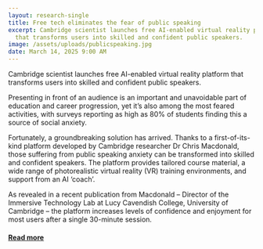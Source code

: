 ```yaml
---
layout: research-single
title: Free tech eliminates the fear of public speaking
excerpt: Cambridge scientist launches free AI-enabled virtual reality platform
  that transforms users into skilled and confident public speakers.
image: /assets/uploads/publicspeaking.jpg
date: March 14, 2025 9:00 AM
---
```

Cambridge scientist launches free AI-enabled virtual reality platform that transforms users into skilled and confident public speakers.

Presenting in front of an audience is an important and unavoidable part of education and career progression, yet it’s also among the most feared activities, with surveys reporting as high as 80% of students finding this a source of social anxiety.

Fortunately, a groundbreaking solution has arrived. Thanks to a first-of-its-kind platform developed by Cambridge researcher Dr Chris Macdonald, those suffering from public speaking anxiety can be transformed into skilled and confident speakers. The platform provides tailored course material, a wide range of photorealistic virtual reality (VR) training environments, and support from an AI ‘coach’.

As revealed in a recent publication from Macdonald – Director of the Immersive Technology Lab at Lucy Cavendish College, University of Cambridge – the platform increases levels of confidence and enjoyment for most users after a single 30-minute session.

#### [R﻿ead more](https://www.cam.ac.uk/stories/AI-VR-eliminates-fear-of-public-speaking)
